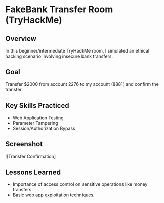 # FakeBank Transfer Room (TryHackMe)

## Overview
In this beginner/intermediate TryHackMe room, I simulated an ethical hacking scenario involving insecure bank transfers.

## Goal
Transfer $2000 from account 2276 to my account (8881) and confirm the transfer.

## Key Skills Practiced
- Web Application Testing
- Parameter Tampering
- Session/Authorization Bypass

## Screenshot
![Transfer Confirmation]

## Lessons Learned
- Importance of access control on sensitive operations like money transfers.
- Basic web app exploitation techniques.
